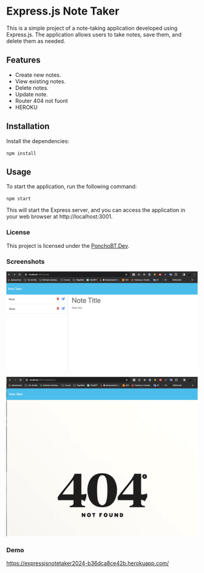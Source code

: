 # Express.js Note Taker

This is a simple project of a note-taking application developed using Express.js. The application allows users to take notes, save them, and delete them as needed.

## Features

- Create new notes.
- View existing notes.
- Delete notes.
- Update note.
- Router 404 not fuont
- HEROKU

## Installation

Install the dependencies:

`npm install`

 ## Usage
To start the application, run the following command:

`npm start`

This will start the Express server, and you can access the application in your web browser at http://localhost:3001.


### License
This project is licensed under the [PonchoBT.Dev](LICENSE).

### Screenshots

![Screenshot](./public/assets/images/screenshotsNote.png)

![Screenshot](./public/assets/images/screenshots404.png)

### Demo

https://expressjsnotetaker2024-b36dca8ce42b.herokuapp.com/